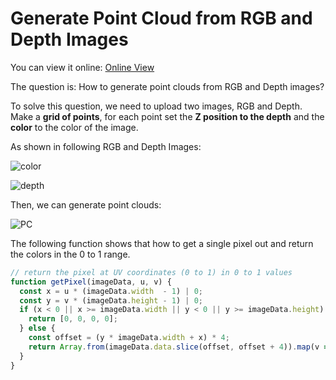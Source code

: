# Generate Point Cloud from RGB and Depth Images

You can view it online: [Online View](https://kongpeter.github.io/Child-of-Now/Phase%201/)


The question is: How to generate point clouds from RGB and Depth images?

To solve this question, we need to upload two images, RGB and Depth. Make a **grid of points**, for each point set the **Z position to the depth** and the **color** to the color of the image.

As shown in following RGB and Depth Images:

![color](https://i.imgur.com/fkzq62l.png)

![depth](https://i.imgur.com/1VLLIgC.png)

Then, we can generate point clouds:

![PC](https://i.imgur.com/XsUT6uG.png)


The following function shows that how to get a single pixel out and return the colors in the 0 to 1 range. 

```js
// return the pixel at UV coordinates (0 to 1) in 0 to 1 values
function getPixel(imageData, u, v) {
  const x = u * (imageData.width  - 1) | 0;
  const y = v * (imageData.height - 1) | 0;
  if (x < 0 || x >= imageData.width || y < 0 || y >= imageData.height) {
    return [0, 0, 0, 0];
  } else {
    const offset = (y * imageData.width + x) * 4;
    return Array.from(imageData.data.slice(offset, offset + 4)).map(v => v / 255);
  }
}
```